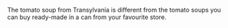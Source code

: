 The tomato soup from Transylvania is different from the tomato soups you can buy ready-made in a can from your favourite store.